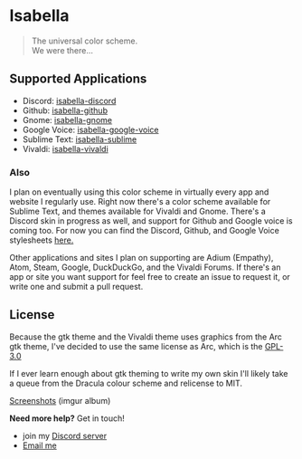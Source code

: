 # Isabella
> The universal color scheme.  
> We were there...

## Supported Applications
- Discord: [isabella-discord](https://github.com/isabella-theme/isabella-discord)
- Github: [isabella-github](https://github.com/isabella-theme/isabella-github)
- Gnome: [isabella-gnome](https://github.com/isabella-theme/isabella-sublime)
- Google Voice: [isabella-google-voice](https://github.com/isabella-theme/isabella-google-voice)
- Sublime Text: [isabella-sublime](https://github.com/isabella-theme/isabella-sublime)
- Vivaldi: [isabella-vivaldi](https://github.com/isabella-theme/isabella-vivaldi)

### Also

I plan on eventually using this color scheme in virtually every app and website I regularly use. Right now there's a color scheme available for Sublime Text, and themes available for Vivaldi and Gnome. There's a Discord skin in progress as well, and support for Github and Google voice is coming too. For now you can find the Discord, Github, and Google Voice stylesheets [here.](https://github.com/Tiamarth/Isabella/tree/master/userstyles)

Other applications and sites I plan on supporting are Adium (Empathy), Atom, Steam, Google, DuckDuckGo, and the Vivaldi Forums. If there's an app or site you want support for feel free to create an issue to request it, or write one and submit a pull request.

## License
Because the gtk theme and the Vivaldi theme uses graphics from the Arc gtk theme, I've decided to use the same license as Arc, which is the [GPL-3.0](./LICENSE)

If I ever learn enough about gtk theming to write my own skin I'll likely take a queue from the Dracula colour scheme and relicense to MIT.

[Screenshots](https://imgur.com/a/p7yC7B7) (imgur album)

**Need more help?** Get in touch!
- join my [Discord server](https://discord.gg/ZfDP2ZV)
- [Email me](mailto:jontiamac@gmail.com)

